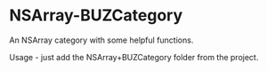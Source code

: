 # NSArray-BUZCategory
An NSArray category with some helpful functions.

Usage - just add the NSArray+BUZCategory folder from the project.
